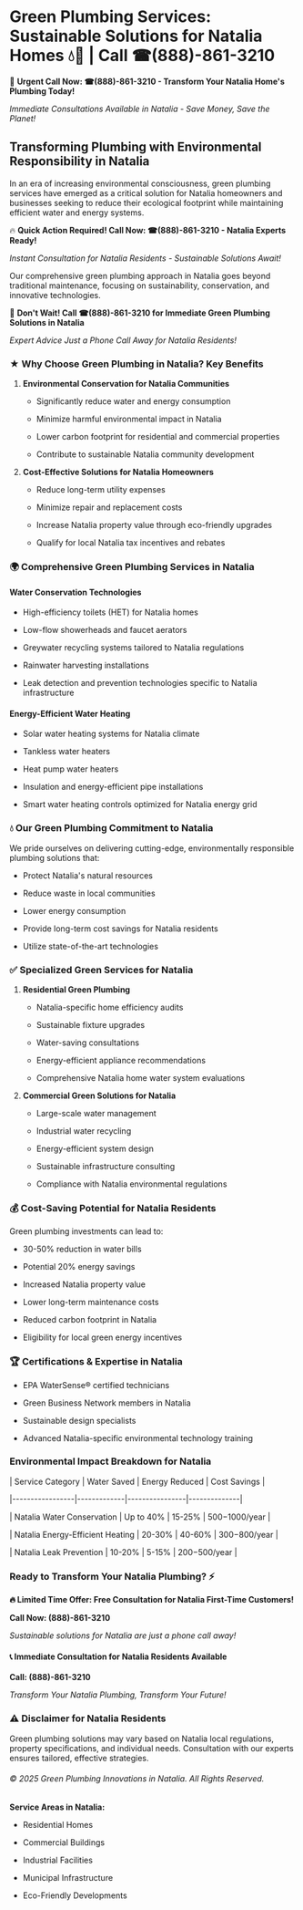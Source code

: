 # Green Plumbing Services: Sustainable Solutions for Natalia Homes 💧🌿 | Call ☎(888)-861-3210

🚨 **Urgent Call Now: ☎(888)-861-3210 - Transform Your Natalia Home's Plumbing Today!**
*Immediate Consultations Available in Natalia - Save Money, Save the Planet!*

## Transforming Plumbing with Environmental Responsibility in Natalia

In an era of increasing environmental consciousness, green plumbing services have emerged as a critical solution for Natalia homeowners and businesses seeking to reduce their ecological footprint while maintaining efficient water and energy systems. 

🔥 **Quick Action Required! Call Now: ☎(888)-861-3210 - Natalia Experts Ready!**
*Instant Consultation for Natalia Residents - Sustainable Solutions Await!*

Our comprehensive green plumbing approach in Natalia goes beyond traditional maintenance, focusing on sustainability, conservation, and innovative technologies.

🚨 **Don't Wait! Call ☎(888)-861-3210 for Immediate Green Plumbing Solutions in Natalia**
*Expert Advice Just a Phone Call Away for Natalia Residents!*

### ★ Why Choose Green Plumbing in Natalia? Key Benefits

1. **Environmental Conservation for Natalia Communities** 
   - Significantly reduce water and energy consumption
   - Minimize harmful environmental impact in Natalia
   - Lower carbon footprint for residential and commercial properties
   - Contribute to sustainable Natalia community development

2. **Cost-Effective Solutions for Natalia Homeowners** 
   - Reduce long-term utility expenses
   - Minimize repair and replacement costs
   - Increase Natalia property value through eco-friendly upgrades
   - Qualify for local Natalia tax incentives and rebates

### 🌍 Comprehensive Green Plumbing Services in Natalia

#### Water Conservation Technologies
- High-efficiency toilets (HET) for Natalia homes
- Low-flow showerheads and faucet aerators
- Greywater recycling systems tailored to Natalia regulations
- Rainwater harvesting installations
- Leak detection and prevention technologies specific to Natalia infrastructure

#### Energy-Efficient Water Heating
- Solar water heating systems for Natalia climate
- Tankless water heaters
- Heat pump water heaters
- Insulation and energy-efficient pipe installations
- Smart water heating controls optimized for Natalia energy grid

### 💧 Our Green Plumbing Commitment to Natalia

We pride ourselves on delivering cutting-edge, environmentally responsible plumbing solutions that:
- Protect Natalia's natural resources
- Reduce waste in local communities
- Lower energy consumption
- Provide long-term cost savings for Natalia residents
- Utilize state-of-the-art technologies

### ✅ Specialized Green Services for Natalia

1. **Residential Green Plumbing**
   - Natalia-specific home efficiency audits
   - Sustainable fixture upgrades
   - Water-saving consultations
   - Energy-efficient appliance recommendations
   - Comprehensive Natalia home water system evaluations

2. **Commercial Green Solutions for Natalia**
   - Large-scale water management
   - Industrial water recycling
   - Energy-efficient system design
   - Sustainable infrastructure consulting
   - Compliance with Natalia environmental regulations

### 💰 Cost-Saving Potential for Natalia Residents

Green plumbing investments can lead to:
- 30-50% reduction in water bills
- Potential 20% energy savings
- Increased Natalia property value
- Lower long-term maintenance costs
- Reduced carbon footprint in Natalia
- Eligibility for local green energy incentives

### 🏆 Certifications & Expertise in Natalia

- EPA WaterSense® certified technicians
- Green Business Network members in Natalia
- Sustainable design specialists
- Advanced Natalia-specific environmental technology training

### Environmental Impact Breakdown for Natalia

| Service Category | Water Saved | Energy Reduced | Cost Savings |
|-----------------|-------------|----------------|--------------|
| Natalia Water Conservation | Up to 40% | 15-25% | $500-$1000/year |
| Natalia Energy-Efficient Heating | 20-30% | 40-60% | $300-$800/year |
| Natalia Leak Prevention | 10-20% | 5-15% | $200-$500/year |

### Ready to Transform Your Natalia Plumbing? ⚡

**🔥 Limited Time Offer: Free Consultation for Natalia First-Time Customers!**

**Call Now: (888)-861-3210**
*Sustainable solutions for Natalia are just a phone call away!*

#### 📞 Immediate Consultation for Natalia Residents Available

**Call: (888)-861-3210**
*Transform Your Natalia Plumbing, Transform Your Future!*

### ⚠️ Disclaimer for Natalia Residents

Green plumbing solutions may vary based on Natalia local regulations, property specifications, and individual needs. Consultation with our experts ensures tailored, effective strategies.

###### © 2025 Green Plumbing Innovations in Natalia. All Rights Reserved.

**Service Areas in Natalia:** 
- Residential Homes
- Commercial Buildings
- Industrial Facilities
- Municipal Infrastructure
- Eco-Friendly Developments